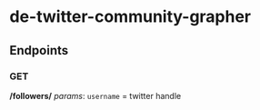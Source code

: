 # de-twitter-community-grapher
## Endpoints

### GET
**/followers/**
*params*: `username` = twitter handle

